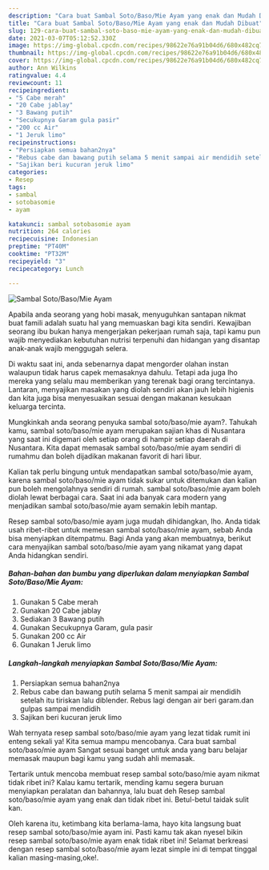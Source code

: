 ```yaml
---
description: "Cara buat Sambal Soto/Baso/Mie Ayam yang enak dan Mudah Dibuat"
title: "Cara buat Sambal Soto/Baso/Mie Ayam yang enak dan Mudah Dibuat"
slug: 129-cara-buat-sambal-soto-baso-mie-ayam-yang-enak-dan-mudah-dibuat
date: 2021-03-07T05:12:52.330Z
image: https://img-global.cpcdn.com/recipes/98622e76a91b04d6/680x482cq70/sambal-sotobasomie-ayam-foto-resep-utama.jpg
thumbnail: https://img-global.cpcdn.com/recipes/98622e76a91b04d6/680x482cq70/sambal-sotobasomie-ayam-foto-resep-utama.jpg
cover: https://img-global.cpcdn.com/recipes/98622e76a91b04d6/680x482cq70/sambal-sotobasomie-ayam-foto-resep-utama.jpg
author: Ann Wilkins
ratingvalue: 4.4
reviewcount: 11
recipeingredient:
- "5 Cabe merah"
- "20 Cabe jablay"
- "3 Bawang putih"
- "Secukupnya Garam gula pasir"
- "200 cc Air"
- "1 Jeruk limo"
recipeinstructions:
- "Persiapkan semua bahan2nya"
- "Rebus cabe dan bawang putih selama 5 menit sampai air mendidih setelah itu tiriskan lalu diblender. Rebus lagi dengan air beri garam.dan gulpas sampai mendidih"
- "Sajikan beri kucuran jeruk limo"
categories:
- Resep
tags:
- sambal
- sotobasomie
- ayam

katakunci: sambal sotobasomie ayam 
nutrition: 264 calories
recipecuisine: Indonesian
preptime: "PT40M"
cooktime: "PT32M"
recipeyield: "3"
recipecategory: Lunch

---
```



![Sambal Soto/Baso/Mie Ayam](https://img-global.cpcdn.com/recipes/98622e76a91b04d6/680x482cq70/sambal-sotobasomie-ayam-foto-resep-utama.jpg)

Apabila anda seorang yang hobi masak, menyuguhkan santapan nikmat buat famili adalah suatu hal yang memuaskan bagi kita sendiri. Kewajiban seorang ibu bukan hanya mengerjakan pekerjaan rumah saja, tapi kamu pun wajib menyediakan kebutuhan nutrisi terpenuhi dan hidangan yang disantap anak-anak wajib menggugah selera.

Di waktu  saat ini, anda sebenarnya dapat mengorder olahan instan walaupun tidak harus capek memasaknya dahulu. Tetapi ada juga lho mereka yang selalu mau memberikan yang terenak bagi orang tercintanya. Lantaran, menyajikan masakan yang diolah sendiri akan jauh lebih higienis dan kita juga bisa menyesuaikan sesuai dengan makanan kesukaan keluarga tercinta. 



Mungkinkah anda seorang penyuka sambal soto/baso/mie ayam?. Tahukah kamu, sambal soto/baso/mie ayam merupakan sajian khas di Nusantara yang saat ini digemari oleh setiap orang di hampir setiap daerah di Nusantara. Kita dapat memasak sambal soto/baso/mie ayam sendiri di rumahmu dan boleh dijadikan makanan favorit di hari libur.

Kalian tak perlu bingung untuk mendapatkan sambal soto/baso/mie ayam, karena sambal soto/baso/mie ayam tidak sukar untuk ditemukan dan kalian pun boleh mengolahnya sendiri di rumah. sambal soto/baso/mie ayam boleh diolah lewat berbagai cara. Saat ini ada banyak cara modern yang menjadikan sambal soto/baso/mie ayam semakin lebih mantap.

Resep sambal soto/baso/mie ayam juga mudah dihidangkan, lho. Anda tidak usah ribet-ribet untuk memesan sambal soto/baso/mie ayam, sebab Anda bisa menyiapkan ditempatmu. Bagi Anda yang akan membuatnya, berikut cara menyajikan sambal soto/baso/mie ayam yang nikamat yang dapat Anda hidangkan sendiri.

<!--inarticleads1-->

##### Bahan-bahan dan bumbu yang diperlukan dalam menyiapkan Sambal Soto/Baso/Mie Ayam:

1. Gunakan 5 Cabe merah
1. Gunakan 20 Cabe jablay
1. Sediakan 3 Bawang putih
1. Gunakan Secukupnya Garam, gula pasir
1. Gunakan 200 cc Air
1. Gunakan 1 Jeruk limo




<!--inarticleads2-->

##### Langkah-langkah menyiapkan Sambal Soto/Baso/Mie Ayam:

1. Persiapkan semua bahan2nya
1. Rebus cabe dan bawang putih selama 5 menit sampai air mendidih setelah itu tiriskan lalu diblender. Rebus lagi dengan air beri garam.dan gulpas sampai mendidih
1. Sajikan beri kucuran jeruk limo




Wah ternyata resep sambal soto/baso/mie ayam yang lezat tidak rumit ini enteng sekali ya! Kita semua mampu mencobanya. Cara buat sambal soto/baso/mie ayam Sangat sesuai banget untuk anda yang baru belajar memasak maupun bagi kamu yang sudah ahli memasak.

Tertarik untuk mencoba membuat resep sambal soto/baso/mie ayam nikmat tidak ribet ini? Kalau kamu tertarik, mending kamu segera buruan menyiapkan peralatan dan bahannya, lalu buat deh Resep sambal soto/baso/mie ayam yang enak dan tidak ribet ini. Betul-betul taidak sulit kan. 

Oleh karena itu, ketimbang kita berlama-lama, hayo kita langsung buat resep sambal soto/baso/mie ayam ini. Pasti kamu tak akan nyesel bikin resep sambal soto/baso/mie ayam enak tidak ribet ini! Selamat berkreasi dengan resep sambal soto/baso/mie ayam lezat simple ini di tempat tinggal kalian masing-masing,oke!.

